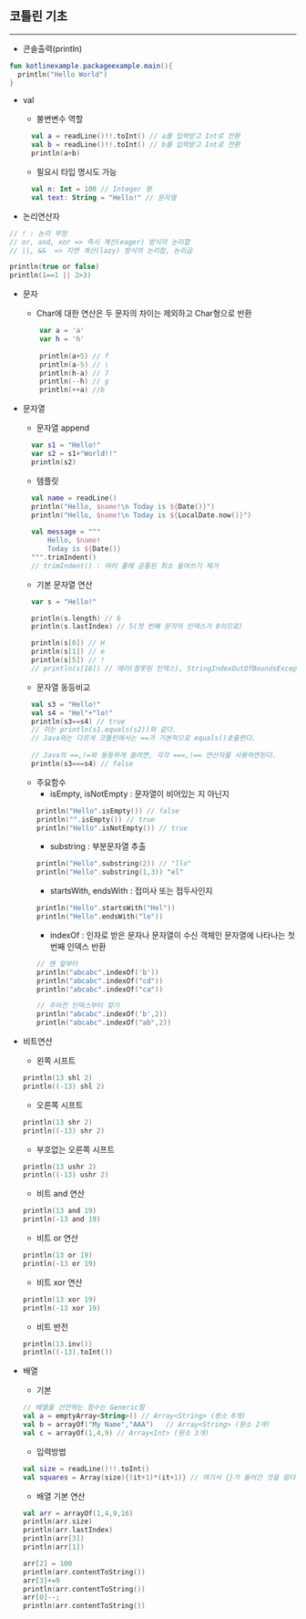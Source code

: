 ## 코틀린 기초

---

- 콘솔출력(println)<br>
```kotlin
fun kotlinexample.packageexample.main(){
  println("Hello World") 
}
```

- val

  - 불변변수 역할
  ```kotlin
    val a = readLine()!!.toInt() // a를 입력받고 Int로 전환
    val b = readLine()!!.toInt() // b를 입력받고 Int로 전환
    println(a+b)
    ```
  - 필요시 타입 명시도 가능
  ```kotlin
    val n: Int = 100 // Integer 형
    val text: String = "Hello!" // 문자열
    ```
- 논리연산자
```kotlin
// ! : 논리 부정 
// or, and, xor => 즉시 계산(eager) 방식의 논리합
// ||, &&  => 지연 계산(lazy) 방식의 논리합, 논리곱

println(true or false)
println(1==1 || 2>3)

```
- 문자
  
  - Char에 대한 연산은 두 문자의 차이는 제외하고 Char형으로 반환

  ```kotlin
      var a = 'a'
      var h = 'h'
    
      println(a+5) // f
      println(a-5) // \
      println(h-a) // 7
      println(--h) // g
      println(++a) //b
  ```
- 문자열

  - 문자열 append
  ```kotlin
    var s1 = "Hello!"
    var s2 = s1+"World!!"
    println(s2)
  ```
  - 템플릿
  ```kotlin
    val name = readLine()
    println("Hello, $name!\n Today is ${Date()}")
    println("Hello, $name!\n Today is ${LocalDate.now()}")
    
    val message = """
        Hello, $name!
        Today is ${Date()}
    """.trimIndent()
    // trimIndent() : 여러 줄에 공통된 최소 들여쓰기 제거
  ```
  - 기본 문자열 연산
  ```kotlin
    var s = "Hello!"

    println(s.length) // 6
    println(s.lastIndex) // 5(첫 번째 문자의 인덱스가 0이므로)

    println(s[0]) // H
    println(s[1]) // e
    println(s[5]) // !
    // println(s[10]) // 에러(잘못된 인덱스), StringIndexOutOfBoundsException
  ```
  - 문자열 동등비교
  ```kotlin
    val s3 = "Hello!"
    val s4 = "Hel"+"lo!"
    println(s3==s4) // true
    // 이는 println(s1.equals(s2))와 같다.
    // Java와는 다르게 코틀린에서는 ==가 기본적으로 equals()호출한다.
    
    // Java의 ==,!=와 동등하게 쓸려면, 각각 ===,!== 연산자를 사용하면된다.
    println(s3===s4) // false
  ```
  - 주요함수
    - isEmpty, isNotEmpty : 문자열이 비어있는 지 아닌지
    ```kotlin
    println("Hello".isEmpty()) // false
    println("".isEmpty()) // true
    println("Hello".isNotEmpty()) // true
    ```
    - substring : 부분문자열 추출
    ```kotlin
    println("Hello".substring(2)) // "llo"
    println("Hello".substring(1,3)) "el"
    ```
    - startsWith, endsWith : 접미사 또는 접두사인지
    ```kotlin
    println("Hello".startsWith("Hel"))
    println("Hello".endsWith("lo"))
    ```
    - indexOf : 인자로 받은 문자나 문자열이 수신 객체인 문자열에 나타나는 첫 번째 인덱스 반환
    ```kotlin
    // 맨 앞부터
    println("abcabc".indexOf('b'))
    println("abcabc".indexOf("cd"))
    println("abcabc".indexOf("ca"))

    // 주어진 인덱스부터 찾기
    println("abcabc".indexOf('b',2))
    println("abcabc".indexOf("ab",2))
    ```
- 비트연산
  - 왼쪽 시프트
  ```kotlin
  println(13 shl 2)
  println((-13) shl 2)
  ```
  - 오른쪽 시프트
  ```kotlin
  println(13 shr 2)
  println((-13) shr 2)
  ```
  - 부호없는 오른쪽 시프트
  ```kotlin
  println(13 ushr 2)
  println((-13) ushr 2)
  ```
  - 비트 and 연산
  ```kotlin
  println(13 and 19)
  println(-13 and 19)
  ```
  - 비트 or 연산
  ```kotlin
  println(13 or 19)
  println(-13 or 19)
  ```
  - 비트 xor 연산
  ```kotlin
  println(13 xor 19)
  println(-13 xor 19)
  ```
  - 비트 반전
  ```kotlin
  println(13.inv())
  println((-13).toInt())
  ```
- 배열
  - 기본 
  ```kotlin
  // 배열을 선언하는 함수는 Generic함
  val a = emptyArray<String>() // Array<String> (원소 0개)
  val b = arrayOf("My Name","AAA")   // Array<String> (원소 2개)
  val c = arrayOf(1,4,9) // Array<Int> (원소 3개)
  ```
  - 입력방법
  ```kotlin
  val size = readLine()!!.toInt()
  val squares = Array(size){(it+1)*(it+1)} // 여기서 {}가 들어간 것을 람다(lambda)라고 함
  ```
  - 배열 기본 연산
  ```kotlin
  val arr = arrayOf(1,4,9,16)
  println(arr.size)
  println(arr.lastIndex)
  println(arr[3])
  println(arr[1])

  arr[2] = 100
  println(arr.contentToString())
  arr[3]+=9
  println(arr.contentToString())
  arr[0]--;
  println(arr.contentToString())
  ```